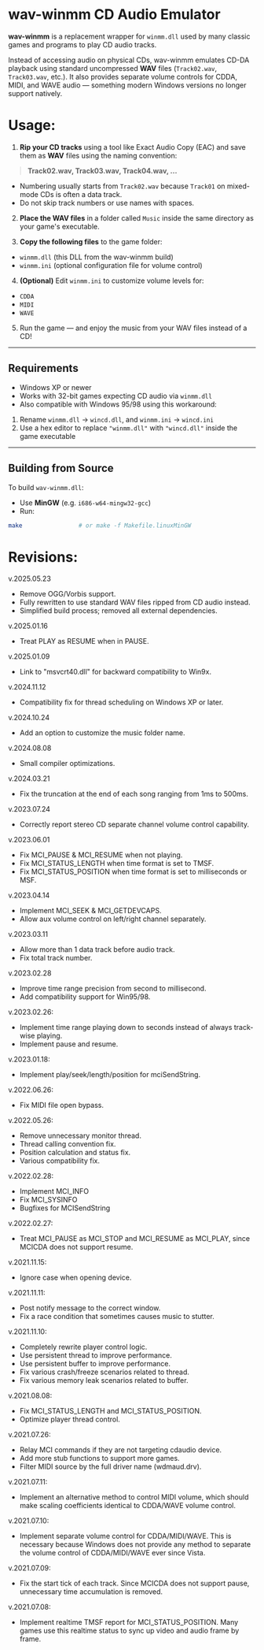 # wav-winmm CD Audio Emulator

**wav-winmm** is a replacement wrapper for `winmm.dll` used by many classic games and programs to play CD audio tracks.

Instead of accessing audio on physical CDs, wav-winmm emulates CD-DA playback using standard uncompressed **WAV** files (`Track02.wav`, `Track03.wav`, etc.). It also provides separate volume controls for CDDA, MIDI, and WAVE audio — something modern Windows versions no longer support natively.


# Usage:

1. **Rip your CD tracks** using a tool like Exact Audio Copy (EAC) and save them as **WAV** files using the naming convention:
> **Track02.wav, Track03.wav, Track04.wav, ...**

- Numbering usually starts from `Track02.wav` because `Track01` on mixed-mode CDs is often a data track.
- Do not skip track numbers or use names with spaces.

2. **Place the WAV files** in a folder called `Music` inside the same directory as your game's executable.

3. **Copy the following files** to the game folder:
- `winmm.dll` (this DLL from the wav-winmm build)
- `winmm.ini` (optional configuration file for volume control)

4. **(Optional)** Edit `winmm.ini` to customize volume levels for:
- `CDDA`
- `MIDI`
- `WAVE`

5. Run the game — and enjoy the music from your WAV files instead of a CD!

---

## Requirements

- Windows XP or newer
- Works with 32-bit games expecting CD audio via `winmm.dll`
- Also compatible with Windows 95/98 using this workaround:
1. Rename `winmm.dll` → `wincd.dll`, and `winmm.ini` → `wincd.ini`
2. Use a hex editor to replace `"winmm.dll"` with `"wincd.dll"` inside the game executable

---

## Building from Source

To build `wav-winmm.dll`:

- Use **MinGW** (e.g. `i686-w64-mingw32-gcc`)
- Run:
```bash
make                # or make -f Makefile.linuxMinGW
```

# Revisions:

v.2025.05.23
- Remove OGG/Vorbis support.
- Fully rewritten to use standard WAV files ripped from CD audio instead.
- Simplified build process; removed all external dependencies.

v.2025.01.16
- Treat PLAY as RESUME when in PAUSE.

v.2025.01.09
- Link to "msvcrt40.dll" for backward compatibility to Win9x.

v.2024.11.12
- Compatibility fix for thread scheduling on Windows XP or later.

v.2024.10.24
- Add an option to customize the music folder name.

v.2024.08.08
- Small compiler optimizations.

v.2024.03.21
- Fix the truncation at the end of each song ranging from 1ms to 500ms.

v.2023.07.24
- Correctly report stereo CD separate channel volume control capability.

v.2023.06.01
- Fix MCI_PAUSE & MCI_RESUME when not playing.
- Fix MCI_STATUS_LENGTH when time format is set to TMSF.
- Fix MCI_STATUS_POSITION when time format is set to milliseconds or MSF.

v.2023.04.14
- Implement MCI_SEEK & MCI_GETDEVCAPS.
- Allow aux volume control on left/right channel separately.  

v.2023.03.11
- Allow more than 1 data track before audio track.  
- Fix total track number.

v.2023.02.28
- Improve time range precision from second to millisecond.
- Add compatibility support for Win95/98.

v.2023.02.26:
- Implement time range playing down to seconds instead of always track-wise playing.
- Implement pause and resume.

v.2023.01.18:
- Implement play/seek/length/position for mciSendString.

v.2022.06.26:
- Fix MIDI file open bypass.

v.2022.05.26:
- Remove unnecessary monitor thread.
- Thread calling convention fix.
- Position calculation and status fix.
- Various compatibility fix.

v.2022.02.28:
- Implement MCI_INFO
- Fix MCI_SYSINFO
- Bugfixes for MCISendString

v.2022.02.27:
- Treat MCI_PAUSE as MCI_STOP and MCI_RESUME as MCI_PLAY, since MCICDA does not support resume.

v.2021.11.15:
- Ignore case when opening device.

v.2021.11.11:
- Post notify message to the correct window.
- Fix a race condition that sometimes causes music to stutter.

v.2021.11.10:
- Completely rewrite player control logic.
- Use persistent thread to improve performance.
- Use persistent buffer to improve performance.
- Fix various crash/freeze scenarios related to thread.
- Fix various memory leak scenarios related to buffer.

v.2021.08.08:
- Fix MCI_STATUS_LENGTH and MCI_STATUS_POSITION.
- Optimize player thread control.

v.2021.07.26:
- Relay MCI commands if they are not targeting cdaudio device.
- Add more stub functions to support more games.
- Filter MIDI source by the full driver name (wdmaud.drv).

v.2021.07.11:
- Implement an alternative method to control MIDI volume, which should make scaling coefficients identical to CDDA/WAVE volume control.

v.2021.07.10:
- Implement separate volume control for CDDA/MIDI/WAVE.
  This is necessary because Windows does not provide any method to separate the volume control of CDDA/MIDI/WAVE ever since Vista.

v.2021.07.09:
- Fix the start tick of each track.
  Since MCICDA does not support pause, unnecessary time accumulation is removed.

v.2021.07.08:
- Implement realtime TMSF report for MCI_STATUS_POSITION.
  Many games use this realtime status to sync up video and audio frame by frame.
